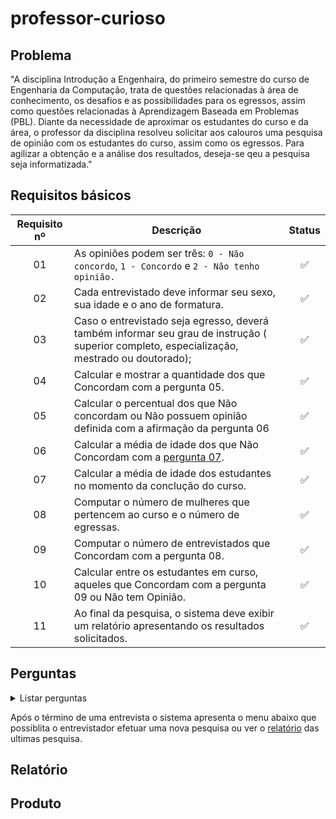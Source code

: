 # professor-curioso

## Problema

"A disciplina Introdução a Engenhaira, do primeiro semestre do curso de Engenharia da 
Computação, trata de questões relacionadas à área de conhecimento, os desafios e as 
possibilidades para os egressos, assim como questões relacionadas à Aprendizagem Baseada
em Problemas (PBL). Diante da necessidade de aproximar os estudantes do curso e da área,
o professor da disciplina resolveu solicitar aos calouros uma pesquisa de opinião com
os estudantes do curso, assim como os egressos. Para agilizar a obtenção e a análise dos 
resultados, deseja-se qeu a pesquisa seja informatizada."

## Requisitos básicos

| Requisito nº | Descrição | Status |
| :----------: | --------- | :----: |
| 01 | As opiniões podem ser três: `0 - Não concordo`,  `1 - Concordo` e `2 - Não tenho opinião.` | :white_check_mark:| 
| 02 | Cada entrevistado deve informar seu sexo, sua idade e o ano de formatura. | :white_check_mark: |
| 03 | Caso o entrevistado seja egresso, deverá também informar seu grau de instrução ( superior completo, especialização, mestrado ou doutorado); | :white_check_mark: |
| 04 | Calcular e mostrar a quantidade dos que Concordam com a pergunta 05. | :white_check_mark: |
| 05 | Calcular o percentual dos que Não concordam ou Não possuem opinião definida com a afirmação da pergunta 06 | :white_check_mark: |
| 06 | Calcular a média de idade dos que Não Concordam com a [pergunta 07](#p07). | :white_check_mark: |
| 07 | Calcular a média de idade dos estudantes no momento da conclução do curso. | :white_check_mark: |
| 08 | Computar o número de mulheres que pertencem ao curso e o número de egressas. | :white_check_mark: |
| 09 | Computar o número de entrevistados que Concordam com a pergunta 08. | :white_check_mark: |
| 10 | Calcular entre os estudantes em curso, aqueles que Concordam com a pergunta 09 ou Não tem Opinião. | :white_check_mark: |
| 11 | Ao final da pesquisa, o sistema deve exibir um relatório apresentando os resultados solicitados. | :white_check_mark: |

## Perguntas
<details>
<summary> Listar perguntas </summary>
  
| Pergunta nº | Pergunta | Intervalo válido de respostas |
| :---------: | -------- | ----------------------------- |
| 01 | Qual a sua idade? | 10 e 100 |
| 02 | Qual seu sexo? | 1 - Masculino<br>2 - Femenino<br>3 - Voltar|
| 03 | Veterando ou egresso? | 1 - Veterano<br> 2 - Egresso<br> 3 - Voltar |
| 04 | Que ano irá se formar (Se veterano) | entre 2017 e 2050  |
| 4.1 |  Qual é seu grau de escolaridade? | 1 - Especialização<br>2 - Graduado<br>3 - Mestrado<br>4 - Doutorado<br>5 - Voltar |
| 4.2 | Em que ano se formo? (Para egressos) | entre 1900 e 2017 | 
| 05 | Você concorda que o PBL ajuda na execução de seus trabalhos? | 0 - Não Concordo<br>1 - Concordo<br>2 - Não Tenho Opinião |
| 06 | Você concorda que o PBL é melhor que o método tradicional de ensino? | 0 - Não Concordo<br>1 - Concordo<br>2 - Não Tenho Opinião |
| <h6 id="p07">07</h6> | O mercado de trabalho local é capaz de reter os profissionais formados nas áres de informática e engenharia? | 0 - Não Concordo<br>1 - Concordo<br>2 - Não Tenho Opinião |
| 08 | Voce concorda que os novos alunos desconhecem o PBL quando entram no curso? | 0 - Não Concordo<br>1 - Concordo<br>2 - Não Tenho Opinião |
| 09 | Concorda com a afirmação de que um aluno só consegue se adaptar com o PBL somente a partir do 4º semestre? | 0 - Não Concordo<br>1 - Concordo<br>2 - Não Tenho Opinião |
</details>

Após o término de uma entrevista o sistema apresenta o menu abaixo que possiblita o entrevistador 
efetuar uma nova pesquisa ou ver o [relatório](#relatório) das ultimas pesquisa.

## Relatório

## Produto

